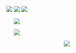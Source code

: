 <html>
  <body>
    <p align="center">
<img src="https://ukusyaoi.neocities.org/pixel/9teen.png"> <img src="https://ukusyaoi.neocities.org/pixel/shehim.png"> <img src="https://ukusyaoi.neocities.org/pixel/turkish.png">
       <p align="center">
<img src="https://ukusyaoi.neocities.org/pixel/fujoshigirlboything.png">
<p align="center">
<img src="https://ukusyaoi.neocities.org/github/sern.png">
  <p align="center">
    </body>
</html>


　　　　　　　　　　　　　　　　　　　　　　　　　　　![](https://komarev.com/ghpvc/?username=ukusyaoi&color=95c4bc&label=My+Fans&base=500&abbreviated=true)

